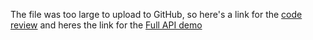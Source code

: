 The file was too large to upload to GitHub, so here's a link for the [code review](https://drive.google.com/file/d/1Ee6SLHMjIJQH8UD2riAHs-KAMSTRgkXZ/view?usp=sharing) and heres the link for the [Full API demo ](https://drive.google.com/file/d/12IvFzXvgIhYetLDfiup2ei19xsl_QKu3/view?usp=sharing)
